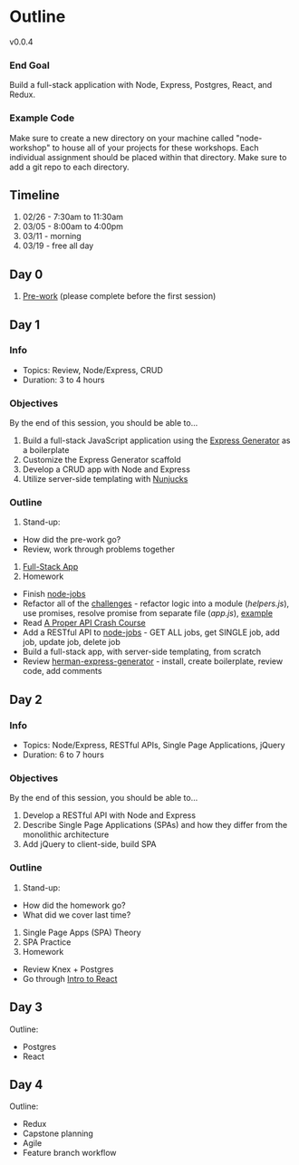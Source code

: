 # Outline

v0.0.4

### End Goal

Build a full-stack application with Node, Express, Postgres, React, and Redux.

### Example Code

Make sure to create a new directory on your machine called "node-workshop" to house all of your projects for these workshops. Each individual assignment should be placed within that directory. Make sure to add a git repo to each directory.

## Timeline

1. 02/26 - 7:30am to 11:30am
1. 03/05 - 8:00am to 4:00pm
1. 03/11 - morning
1. 03/19 - free all day

## Day 0

1. [Pre-work](lessons/00-prework.md) (please complete before the first session)

## Day 1

### Info

- Topics: Review, Node/Express, CRUD
- Duration: 3 to 4 hours

### Objectives

By the end of this session, you should be able to...

1. Build a full-stack JavaScript application using the [Express Generator](https://expressjs.com/en/starter/generator.html) as a boilerplate
1. Customize the Express Generator scaffold
1. Develop a CRUD app with Node and Express
1. Utilize server-side templating with [Nunjucks](https://mozilla.github.io/nunjucks/)

### Outline

1. Stand-up:
  - How did the pre-work go?
  - Review, work through problems together
1. [Full-Stack App](lessons/01-fullstack-app.md)
1. Homework
  - Finish [node-jobs](exercises/node-jobs)
  - Refactor all of the [challenges](challenges/README.md) - refactor logic into a module (*helpers.js*), use promises, resolve promise from separate file (*app.js*), [example](challenges/promises-example)
  - Read [A Proper API Crash Course](https://github.com/james-gibson/apiTips)
  - Add a RESTful API to [node-jobs](exercises/node-jobs) - GET ALL jobs, get SINGLE job, add job, update job, delete job
  - Build a full-stack app, with server-side templating, from scratch
  - Review [herman-express-generator](https://github.com/mjhea0/generator-herman-express) - install, create boilerplate, review code, add comments

## Day 2

### Info

- Topics: Node/Express, RESTful APIs, Single Page Applications, jQuery
- Duration: 6 to 7 hours

### Objectives

By the end of this session, you should be able to...

1. Develop a RESTful API with Node and Express
1. Describe Single Page Applications (SPAs) and how they differ from the monolithic architecture
1. Add jQuery to client-side, build SPA

### Outline

1. Stand-up:
  - How did the homework go?
  - What did we cover last time?
1. Single Page Apps (SPA) Theory
1. SPA Practice
1. Homework
  - Review Knex + Postgres
  - Go through [Intro to React](https://github.com/mjhea0/react-intro)

## Day 3

Outline:

- Postgres
- React

## Day 4

Outline:

- Redux
- Capstone planning
- Agile
- Feature branch workflow
